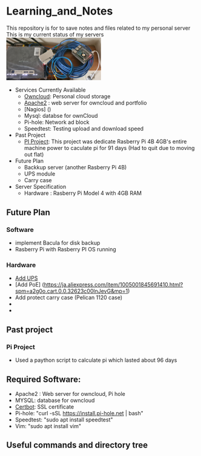 # Learning_and_Notes
This repository is for to save notes and files related to my personal server
<br>
This is my current status of my servers
<img src=current_server.jpg width=250 height=auto>
<br>
- Services Currently Available
  - [Owncloud](https://github.com/Mizuki14/Learning_and_Notes/tree/main/Owncloud): Personal cloud storage 
  - [Apache2](https://github.com/Mizuki14/Learning_and_Notes/tree/main/Apache2) : web server for owncloud and portfolio
  - [Nagios] ()
  - Mysql: databse for ownCloud
  - Pi-hole: Network ad block 
  - Speedtest: Testing upload and download speed
- Past Project
  - [PI Project](https://github.com/Mizuki14/Learning_and_Notes/tree/main/Pi_Project): This project was dedicate Rasberry Pi 4B 4GB's entire machine power to caculate pi for 91 days (Had to quit due to moving out flat)
- Future Plan
  - Backkup server (another Rasberry Pi 4B)
  - UPS module
  - Carry case
- Server Specification
  - Hardware : Rasberry Pi Model 4 with 4GB RAM
## Future Plan
### Software <br>
- implement Bacula for disk backup 
- Rasberry Pi with Rasberry PI OS running
### Hardware
- [Add UPS](https://github.com/Mizuki14/Learning_and_Notes/blob/main/Future_Plan/upgrade_pi_server) 
- [Add PoE] (https://ja.aliexpress.com/item/1005001845691410.html?spm=a2g0o.cart.0.0.32623c00lnJevG&mp=1)
- Add protect carry case (Pelican 1120  case)
- 
- 
## Past project
### Pi Project 
- Used a paython script to calculate pi which lasted about 96 days 
## Required Software:
- Apache2 : Web server for owncloud, Pi hole
- MYSQL: database for owncloud
- [Certbot](https://github.com/Mizuki14/Learning_and_Notes/blob/main/Basic%20Setup/Let's%20Encrypt.txt): SSL certificate
- Pi-hole: "curl -sSL https://install.pi-hole.net | bash"
- Speedtest: "sudo apt install speedtest"
- Vim: "sudo apt install vim"



## Useful commands and directory tree

